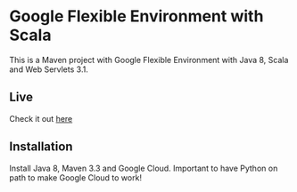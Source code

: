 Google Flexible Environment with Scala
======================================
This is a Maven project with Google Flexible Environment with Java 8, Scala and 
Web Servlets 3.1.

Live
----
Check it out [here](https://20160610t190610-dot-scala-js-compiler.appspot.com/)

Installation
------------
Install Java 8, Maven 3.3 and Google Cloud. Important to have Python on path to 
make Google Cloud to work!